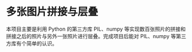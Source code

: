 # 多张图片拼接与层叠

本项目主要是利用 Python 的第三方库 PIL、numpy 等实现数百张照片的拼接和拼接之后的照片与另外一张照片进行层叠。完成项目后能对 PIL、numpy 等第三方库有个简单的认识。